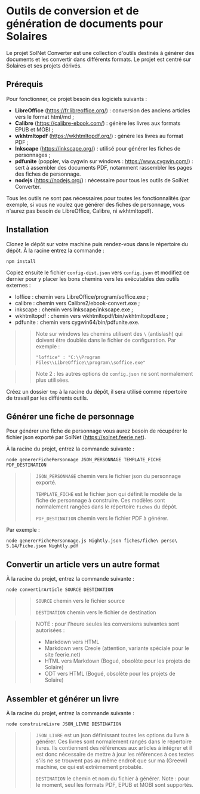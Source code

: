 # Outils de conversion et de génération de documents pour Solaires

Le projet SolNet Converter est une collection d'outils destinés à générer des documents et les convertir dans différents formats. Le projet est centré sur Solaires et ses projets dérivés.

## Prérequis
Pour fonctionner, ce projet besoin des logiciels suivants :
* **LibreOffice** (https://fr.libreoffice.org/) : conversion des anciens articles vers le format html/md ;
* **Calibre** (https://calibre-ebook.com/) : génère les livres aux formats EPUB et MOBI ;
* **wkhtmltopdf** (https://wkhtmltopdf.org/) : génère les livres au format PDF ;
* **Inkscape** (https://inkscape.org/) : utilisé pour générer les fiches de personnages ;
* **pdfunite** (poppler, via cygwin sur windows : https://www.cygwin.com/) : sert à assembler des documents PDF, notamment rassembler les pages des fiches de personnage.
* **nodejs** (https://nodejs.org/) : nécessaire pour tous les outils de SolNet Converter.

Tous les outils ne sont pas nécessaires pour toutes les fonctionnalités (par exemple, si vous ne voulez que générer des fiches de personnage, vous n'aurez pas besoin de LibreOffice, Calibre, ni wkhtmltopdf).

## Installation
Clonez le dépôt sur votre machine puis rendez-vous dans le répertoire du dépôt. À la racine entrez la commande :

`npm install`

Copiez ensuite le fichier `config-dist.json` vers `config.json` et modifiez ce dernier pour y placer les bons chemins vers les exécutables des outils externes :
* loffice : chemin vers LibreOffice/program/soffice.exe ;
* calibre : chemin vers Calibre2/ebook-convert.exe ;
* inkscape : chemin vers Inkscape/inkscape.exe ;
* wkhtmltopdf : chemin vers wkhtmltopdf/bin/wkhtmltopdf.exe ;
* pdfunite : chemin vers cygwin64/bin/pdfunite.exe.

>> Note sur windows les chemins utilisent des `\` (antislash) qui doivent être doublés dans le fichier de configuration. Par exemple :
>>
>> `"loffice" : "C:\\Program Files\\LibreOffice\\program\\soffice.exe"`

>> Note 2 : les autres options de `config.json` ne sont normalement plus utilisées.

Créez un dossier `tmp` à la racine du dépôt, il sera utilisé comme répertoire de travail par les différents outils.

## Générer une fiche de personnage
Pour générer une fiche de personnage vous aurez besoin de récupérer le fichier json exporté par SolNet (https://solnet.feerie.net).

À la racine du projet, entrez la commande suivante :

`node genererFichePersonnage JSON_PERSONNAGE TEMPLATE_FICHE PDF_DESTINATION`

>> `JSON_PERSONNAGE` chemin vers le fichier json du personnage exporté.
>>
>> `TEMPLATE_FICHE` est le fichier json qui définit le modèle de la fiche de personnage à construire. Ces modèles sont normalement rangées dans le répertoire `fiches` du dépôt.
>>
>> `PDF_DESTINATION` chemin vers le fichier PDF à générer.

Par exemple : 

`node genererFichePersonnage.js Nightly.json fiches/fiche\ perso\ 5.14/Fiche.json Nightly.pdf`

## Convertir un article vers un autre format

À la racine du projet, entrez la commande suivante :

`node convertirArticle SOURCE DESTINATION`

>> `SOURCE` chemin vers le fichier source
>>
>> `DESTINATION` chemin vers le fichier de destination

>> NOTE : pour l'heure seules les conversions suivantes sont autorisées :
>> * Markdown vers HTML
>> * Markdown vers Creole (attention, variante spéciale pour le site feerie.net)
>> * HTML vers Markdown (Bogué, obsolète pour les projets de Solaire)
>> * ODT vers HTML (Bogué, obsolète pour les projets de Solaire)

## Assembler et générer un livre

À la racine du projet, entrez la commande suivante :

`node construireLivre JSON_LIVRE DESTINATION`

>> `JSON_LIVRE` est un json définissant toutes les options du livre à générer. Ces livres sont normalement rangés dans le répertoire livres. Ils contiennent des références aux articles à intégrer et il est donc nécessaire de mettre à jour les références à ces textes s'ils ne se trouvent pas au même endroit que sur ma (Greewi) machine, ce qui est extrêmement probable.
>>
>> `DESTINATION` le chemin et nom du fichier à générer. Note : pour le moment, seul les formats PDF, EPUB et MOBI sont supportés.
